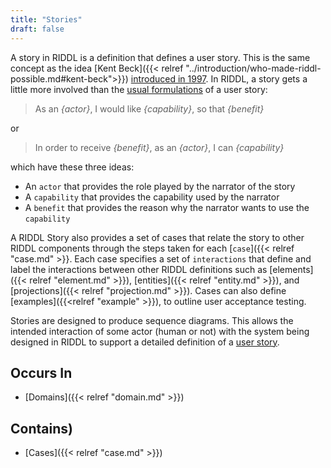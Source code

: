 ```yaml
---
title: "Stories"
draft: false
---
```


A story in RIDDL is a definition that defines a user story. This is the same 
concept as the idea 
[Kent Beck]({{< relref "../introduction/who-made-riddl-possible.md#kent-beck">}}) 
[introduced in 1997](https://en.wikipedia.org/wiki/User_story#History). In 
RIDDL, a story gets a little more involved than the 
[usual formulations](https://en.wikipedia.org/wiki/User_story#Common_templates) 
of a user story:
> As an _{actor}_, I would like _{capability}_, so that _{benefit}_

or
 
> In order to receive _{benefit}_, as an _{actor}_, I can _{capability}_

which have these three ideas:
* An `actor` that provides the role played by the narrator of the story
* A `capability` that provides the capability used by the narrator
* A `benefit` that provides the reason why the narrator wants to 
  use the `capability`

A RIDDL Story also provides a set of cases that relate the story to 
other RIDDL components through the steps taken for each [`case`]({{< relref 
"case.md" >}}. Each case specifies a set of `interactions` that define and label
the interactions between other RIDDL definitions such as 
[elements]({{< relref "element.md" >}}), 
[entities]({{< relref "entity.md" >}}), and 
[projections]({{< relref "projection.md" >}}). Cases can also define  
[examples]({{<relref "example" >}}), to outline user acceptance testing.

Stories are designed to produce sequence diagrams. This allows the intended 
interaction of some actor (human or not) with the system being 
designed in RIDDL to support a detailed definition of a
[user story](https://en.wikipedia.org/wiki/User_story).

## Occurs In
* [Domains]({{< relref "domain.md" >}})

## Contains)
* [Cases]({{< relref "case.md" >}})
